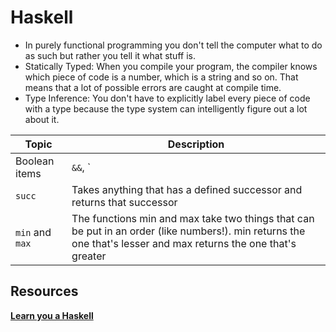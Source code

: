 # Haskell

* In purely functional programming you don't tell the computer what to do as such but rather you tell it what stuff is.  
* Statically Typed: When you compile your program, the compiler knows which piece of code is a number, which is a string and so on. That means that a lot of possible errors are caught at compile time.  
* Type Inference: You don't have to explicitly label every piece of code with a type because the type system can intelligently figure out a lot about it.

| Topic           | Description                                                                                                                                                     |
| --------------- | --------------------------------------------------------------------------------------------------------------------------------------------------------------- |
| Boolean items   | `&&`, `||`, `not`                                                                                                                                               |
| `succ`          | Takes anything that has a defined successor and returns that successor                                                                                          |
| `min` and `max` | The functions min and max take two things that can be put in an order (like numbers!). min returns the one that's lesser and max returns the one that's greater |

## Resources

**[Learn you a Haskell](learnyouahaskell.com/)**
